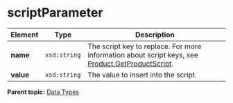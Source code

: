 # scriptParameter

|Element|Type|Description|
|-------|----|-----------|
|**name** |`xsd:string` | The script key to replace. For more information about script keys, see [Product.GetProductScript](../Genesis_API/config_api/r_prod_getProductScript.md#).|
|**value** |`xsd:string` | The value to insert into the script.|

**Parent topic:** [Data Types](../data_types/c_genesis_api_datatypes.md)

